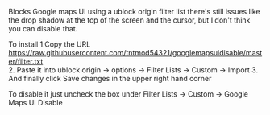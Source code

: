 Blocks Google maps UI using a ublock origin filter list
there's still issues like the drop shadow at the top of the screen and the cursor, but I don't think you can disable that.

To install 
1.Copy the URL  
https://raw.githubusercontent.com/tntmod54321/googlemapsuidisable/master/filter.txt  
2. Paste it into ublock origin -> options -> Filter Lists -> Custom -> Import
3. And finally click Save changes in the upper right hand corner

To disable it just uncheck the box under Filter Lists -> Custom -> Google Maps UI Disable
